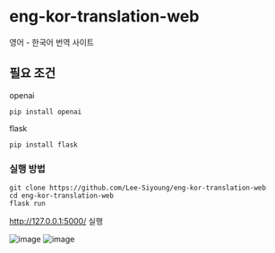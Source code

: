 # eng-kor-translation-web
영어 - 한국어 번역 사이트

## 필요 조건

openai
```
pip install openai
```

flask
```
pip install flask
```

### 실행 방법

```
git clone https://github.com/Lee-Siyoung/eng-kor-translation-web
cd eng-kor-translation-web
flask run
```
http://127.0.0.1:5000/  실행

![image](https://user-images.githubusercontent.com/57993534/234265708-6c859675-0504-4d53-a327-4c15f8fec088.png)
![image](https://user-images.githubusercontent.com/57993534/234265750-579fb8b1-8889-4607-9402-2c1be64040e6.png)



